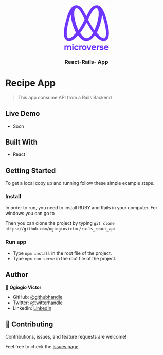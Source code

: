 
<div align="center">

  <img src="https://github.com/ogiogiovictor/hello_rails/blob/master/murple_logo.png" alt="logo" width="140"  height="auto" />
  <br/>

  <h3><b>React-Rails- App</b></h3>
</div>



# Recipe App

> This app consume API from a Rails Backend

## Live Demo
- Soon

## Built With
- React

## Getting Started

To get a local copy up and running follow these simple example steps.

### Install
In order to run, you need to install RUBY and Rails in your computer. For windows you can go to

Then you can clone the project by typing ```git clone https://github.com/ogiogiovictor/rails_react_api```

### Run app
- Type ```npm install``` in the root file of the project. 
- Type ```npm run serve``` in the root file of the project.

## Author

👤 **Ogiogio Victor**

- GitHub: [@githubhandle](https://github.com/ogiogiovictor)
- Twitter: [@twitterhandle](https://twitter.com/ogiogiovictor)
- LinkedIn: [LinkedIn](https://linkedin.com/in/ogiogiovictor)

## 🤝 Contributing
<a name="readme-top"></a>



Contributions, issues, and feature requests are welcome!

Feel free to check the [issues page](../../issues/).

